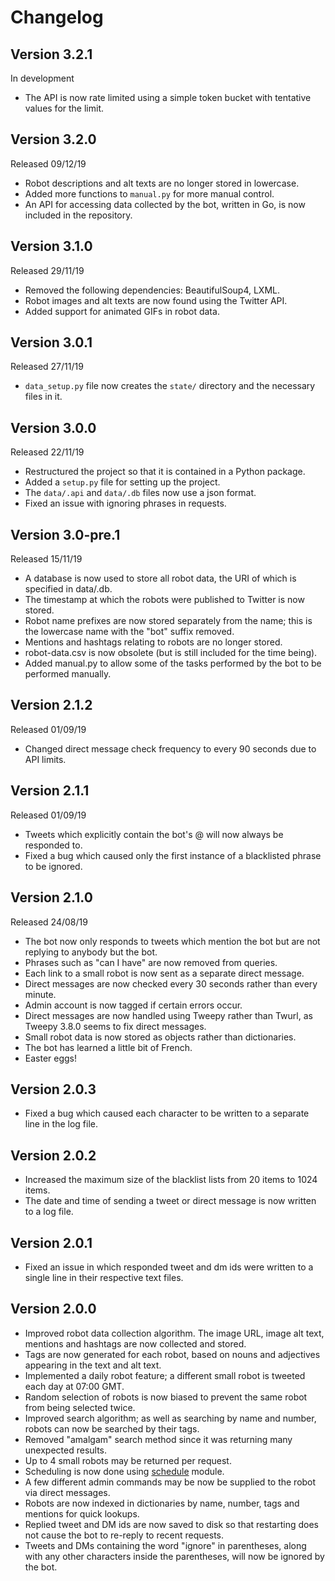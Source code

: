 # Changelog

## Version 3.2.1
In development
- The API is now rate limited using a simple token bucket with tentative values for the limit.

## Version 3.2.0
Released 09/12/19
- Robot descriptions and alt texts are no longer stored in lowercase.
- Added more functions to `manual.py` for more manual control.
- An API for accessing data collected by the bot, written in Go, is now included in the repository.

## Version 3.1.0
Released 29/11/19
- Removed the following dependencies: BeautifulSoup4, LXML.
- Robot images and alt texts are now found using the Twitter API.
- Added support for animated GIFs in robot data.

## Version 3.0.1
Released 27/11/19
- `data_setup.py` file now creates the `state/` directory and the necessary files in it.

## Version 3.0.0
Released 22/11/19
- Restructured the project so that it is contained in a Python package.
- Added a `setup.py` file for setting up the project.
- The `data/.api` and `data/.db` files now use a json format.
- Fixed an issue with ignoring phrases in requests.

## Version 3.0-pre.1
Released 15/11/19
- A database is now used to store all robot data, the URI of which is specified in data/.db.
- The timestamp at which the robots were published to Twitter is now stored.
- Robot name prefixes are now stored separately from the name; this is the lowercase name with the "bot" suffix removed.
- Mentions and hashtags relating to robots are no longer stored.
- robot-data.csv is now obsolete (but is still included for the time being).
- Added manual.py to allow some of the tasks performed by the bot to be performed manually.

## Version 2.1.2
Released 01/09/19
- Changed direct message check frequency to every 90 seconds due to API limits.

## Version 2.1.1
Released 01/09/19
- Tweets which explicitly contain the bot's @ will now always be responded to.
- Fixed a bug which caused only the first instance of a blacklisted phrase to be ignored.

## Version 2.1.0
Released 24/08/19
- The bot now only responds to tweets which mention the bot but are not replying to anybody but the bot.
- Phrases such as "can I have" are now removed from queries.
- Each link to a small robot is now sent as a separate direct message.
- Direct messages are now checked every 30 seconds rather than every minute.
- Admin account is now tagged if certain errors occur.
- Direct messages are now handled using Tweepy rather than Twurl, as Tweepy 3.8.0 seems to fix direct messages.
- Small robot data is now stored as objects rather than dictionaries.
- The bot has learned a little bit of French.
- Easter eggs!

## Version 2.0.3
- Fixed a bug which caused each character to be written to a separate line in the log file.

## Version 2.0.2
- Increased the maximum size of the blacklist lists from 20 items to 1024 items.
- The date and time of sending a tweet or direct message is now written to a log file.

## Version 2.0.1
- Fixed an issue in which responded tweet and dm ids were written to a single line in their respective text files.

## Version 2.0.0
- Improved robot data collection algorithm. The image URL, image alt text, mentions and hashtags are now collected and stored.
- Tags are now generated for each robot, based on nouns and adjectives appearing in the text and alt text.
- Implemented a daily robot feature; a different small robot is tweeted each day at 07:00 GMT.
- Random selection of robots is now biased to prevent the same robot from being selected twice.
- Improved search algorithm; as well as searching by name and number, robots can now be searched by their tags.
- Removed "amalgam" search method since it was returning many unexpected results.
- Up to 4 small robots may be returned per request.
- Scheduling is now done using [schedule](https://github.com/dbader/schedule) module.
- A few different admin commands may be now be supplied to the robot via direct messages.
- Robots are now indexed in dictionaries by name, number, tags and mentions for quick lookups.
- Replied tweet and DM ids are now saved to disk so that restarting does not cause the bot to re-reply to recent requests.
- Tweets and DMs containing the word "ignore" in parentheses, along with any other characters inside the parentheses, will now be ignored by the bot.
